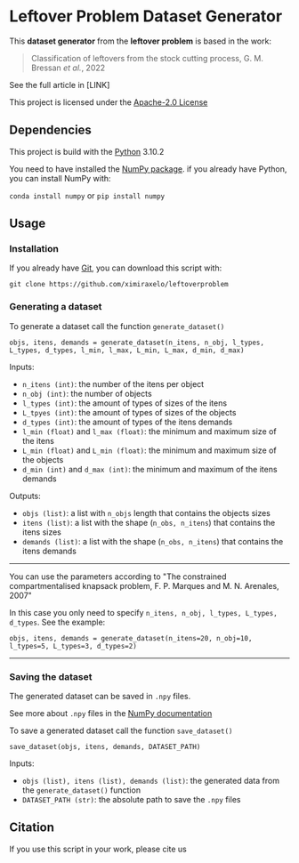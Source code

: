 # Leftover Problem Dataset Generator

This **dataset generator** from the **leftover problem** is based in the work: 

> Classification of leftovers from the stock cutting process, G. M. Bressan *et al.*, 2022

See the full article in [LINK]

This project is licensed under the [Apache-2.0 License](https://www.apache.org/licenses/LICENSE-2.0)

## Dependencies

This project is build with the [Python](https://www.python.org/) 3.10.2

You need to have installed the [NumPy package](https://numpy.org/doc/stable/index.html). if you already have Python, you can install NumPy with:

```conda install numpy``` or ```pip install numpy```

## Usage

### Installation

If you already have [Git](https://git-scm.com/), you can download this script with:

```git clone https://github.com/ximiraxelo/leftoverproblem```

### Generating a dataset

To generate a dataset call the function `generate_dataset()`

```
objs, itens, demands = generate_dataset(n_itens, n_obj, l_types, L_types, d_types, l_min, l_max, L_min, L_max, d_min, d_max)
```

Inputs:

* `n_itens (int)`: the number of the itens per object
* `n_obj (int)`: the number of objects
* `l_types (int)`: the amount of types of sizes of the itens
* `L_tpyes (int)`: the amount of types of sizes of the objects
* `d_types (int)`: the amount of types of the itens demands
* `l_min (float)` and `l_max (float)`: the minimum and maximum size of the itens
* `L_min (float)` and `L_min (float)`: the minimum and maximum size of the objects
* `d_min (int)` and `d_max (int)`: the minimum and maximum of the itens demands

Outputs:

* `objs (list)`: a list with `n_objs` length that contains the objects sizes
* `itens (list)`: a list with the shape (`n_obs, n_itens`) that contains the itens sizes
* `demands (list)`: a list with the shape (`n_obs, n_itens`) that contains the itens demands

---
You can use the parameters according to "The constrained compartmentalised knapsack problem, F. P. Marques and M. N. Arenales, 2007"

In this case you only need to specify `n_itens, n_obj, l_types, L_types, d_types`. See the example:

```
objs, itens, demands = generate_dataset(n_itens=20, n_obj=10, l_types=5, L_types=3, d_types=2)
```
---

### Saving the dataset

The generated dataset can be saved in `.npy` files.

See more about `.npy` files in the [NumPy documentation](https://numpy.org/doc/stable/reference/generated/numpy.lib.format.html#module-numpy.lib.format)

To save a generated dataset call the function `save_dataset()`

```
save_dataset(objs, itens, demands, DATASET_PATH)
```

Inputs:

* `objs (list), itens (list), demands (list)`: the generated data from the `generate_dataset()` function
* `DATASET_PATH (str)`: the absolute path to save the `.npy` files

## Citation

If you use this script in your work, please cite us